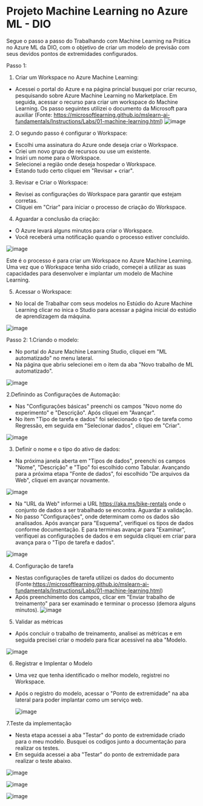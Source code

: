 # Projeto Machine Learning no Azure ML - DIO

Segue o passo a passo do Trabalhando com Machine Learning na Prática no Azure ML da DIO, com o objetivo de criar um modelo de previsão com seus devidos pontos de extremidades configurados.

Passo 1:
1. Criar um Workspace no Azure Machine Learning:
- Acessei o portal do Azure e na página princial busquei por criar recurso, pesquisando sobre Azure Machine Learning no Marketplace. Em seguida, acessar o recurso para criar um workspace do Machine Learning. Os passo seguintes utilizei o documento da Microsoft para auxiliar (Fonte: https://microsoftlearning.github.io/mslearn-ai-fundamentals/Instructions/Labs/01-machine-learning.html)
![image](https://github.com/Andrelpavan/ProjetoAzureML/assets/69944259/9d233139-34be-433b-8a4b-267ec069d3e8)

2. O segundo passo é configurar o Workspace:
- Escolhi uma assinatura do Azure onde deseja criar o Workspace.
- Criei um novo grupo de recursos ou use um existente.
- Insiri um nome para o Workspace.
- Selecionei a região onde deseja hospedar o Workspace.
- Estando tudo certo cliquei em "Revisar + criar".

3. Revisar e Criar o Workspace:
- Revisei as configurações do Workspace para garantir que estejam corretas.
- Cliquei em "Criar" para iniciar o processo de criação do Workspace.

4. Aguardar a conclusão da criação:
- O Azure levará alguns minutos para criar o Workspace.
- Você receberá uma notificação quando o processo estiver concluído.

![image](https://github.com/Andrelpavan/ProjetoAzureML/assets/69944259/47fc2d15-8908-43b2-80c5-443afc359f89)

Este é o processo é para criar um Workspace no Azure Machine Learning. Uma vez que o Workspace tenha sido criado, começei a utilizar as suas capacidades para desenvolver e implantar um modelo de Machine Learning.

5. Acessar o Workspace:
- No local de Trabalhar com seus modelos no Estúdio do Azure Machine Learning clicar no inica o Studio para acessar a página inicial do estúdio de aprendizagem da máquina.

![image](https://github.com/Andrelpavan/ProjetoAzureML/assets/69944259/ee080de2-6077-408b-8624-668cd99a0622)

Passo 2: 
1.Criando o modelo:
- No portal do Azure Machine Learning Studio, cliquei em "ML automatizado" no menu lateral.
- Na página que abriu selecionei em o item da aba "Novo trabalho de ML automatizado".

![image](https://github.com/Andrelpavan/ProjetoAzureML/assets/69944259/b9114914-3104-4869-976e-f366b9ca7eca)

2.Definindo as Configurações de Automação:
- Nas "Configurações básicas" preenchi os campos "Novo nome do experimento" e "Descrição". Após cliquei em "Avançar".
- No item "Tipo de tarefa e dados" foi selecionado o tipo de tarefa como Regressão, em seguida em "Selecionar dados", cliquei em "Criar".
  
![image](https://github.com/Andrelpavan/ProjetoAzureML/assets/69944259/707e42a5-12c5-49f4-a35e-417dc5915ba8)

3. Definir o nome e o tipo do ativo de dados:
- Na próxima janela aberta em "Tipos de dados", preenchi os campos "Nome", "Descrição" e "Tipo" foi escolhido como Tabular.
  Avançando para a próxima etapa "Fonte de dados", foi escolhido "De arquivos da Web", cliquei em avançar novamente.
  
![image](https://github.com/Andrelpavan/ProjetoAzureML/assets/69944259/9f133e36-d104-409c-ab8e-d3545a4db480)

- Na "URL da Web" informei a URL https://aka.ms/bike-rentals onde o conjunto de dados a ser trabalhado se encontra. Aguardar a validação.
- No passo "Configurações", onde determinam como os dados são analisados. Após avançar para "Esquema", verifiquei os tipos de dados conforme documentação. E para terminas avançar para "Examinar", verifiquei as configurações de dados e em seguida cliquei em criar para avança para o "Tipo de tarefa e dados".

![image](https://github.com/Andrelpavan/ProjetoAzureML/assets/69944259/3dcbf04b-714f-48ed-94ce-051353d8362e)

4. Configuração de tarefa
- Nestas configurações de tarefa utilizei os dados do documento (Fonte:https://microsoftlearning.github.io/mslearn-ai-fundamentals/Instructions/Labs/01-machine-learning.html)
- Após preenchimento dos campos, clicar em "Enviar trabalho de treinamento" para ser examinado e terminar o processo (demora alguns minutos).
![image](https://github.com/Andrelpavan/ProjetoAzureML/assets/69944259/99d69ffa-5b5f-485f-a9ad-49d21addba32)

5. Validar as métricas
- Após concluir o trabalho de treinamento, analisei as métricas e em seguida precisei criar o modelo para ficar acessivel na aba "Modelo.

![image](https://github.com/Andrelpavan/ProjetoAzureML/assets/69944259/7f927e39-b153-4c7d-b8fd-8def2688fc24)

6. Registrar e Implentar o Modelo
- Uma vez que tenha identificado o melhor modelo, registrei no Workspace.
- Após o registro do modelo, acessar o "Ponto de extremidade" na aba lateral para poder  implantar como um serviço web.

  ![image](https://github.com/Andrelpavan/ProjetoAzureML/assets/69944259/c28b6ad8-e144-49eb-89f7-4a0d1d23705e)

7.Teste da implementação
- Nesta etapa acessei a aba "Testar" do ponto de extremidade criado para o meu modelo. Busquei os codigos junto a documentação para realizar os testes.
- Em seguida acessei a aba "Testar" do ponto de extremidade para realizar o teste abaixo.

![image](https://github.com/Andrelpavan/ProjetoAzureML/assets/69944259/578706f8-ea4a-4bb2-aece-a528b4dab260)

  
![image](https://github.com/Andrelpavan/ProjetoAzureML/assets/69944259/b9114914-3104-4869-976e-f366b9ca7eca)


![image](https://github.com/Andrelpavan/ProjetoAzureML/assets/69944259/97d4ae7f-6fdb-4865-8473-c76904d85dbe)


